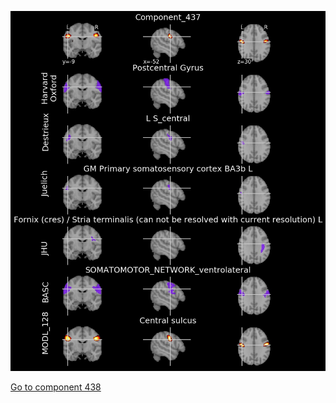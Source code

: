 


![437](preliminary/437.jpg "Component 437")

[Go to component 438](https://parietal-inria.github.io/MODL_atlas/512/438 "Component 438")